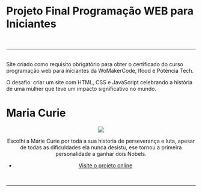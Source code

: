 # Projeto Final Programação WEB para Iniciantes 
<br><hr><br>
Site criado como requisito obrigatório para obter o certificado do curso programação web para iniciantes da WoMakerCode, Ifood e Potência Tech. <br>

O desafio: criar um site com HTML, CSS e JavaScript celebrando a história de uma mulher que teve um impacto significativo no mundo.

# Maria Curie 
<div align="center">
<img src="https://www.infoescola.com/wp-content/uploads/2009/04/mariecurie.jpg">

Escolhi a Marie Curie por toda a sua historia de perseverança e luta, apesar de todas as dificuldades ela nunca desistu, ese tornou a primeira personalidade a ganhar dois Nobels.

- [Visite o projeto online]()

<br><hr><br>
